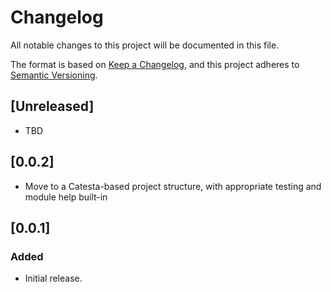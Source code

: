 # Changelog

All notable changes to this project will be documented in this file.

The format is based on [Keep a Changelog](https://keepachangelog.com/en/1.0.0/),
and this project adheres to [Semantic Versioning](https://semver.org/spec/v2.0.0.html).

## [Unreleased]

- TBD

## [0.0.2]

- Move to a Catesta-based project structure, with appropriate testing and module help built-in

## [0.0.1]

### Added

- Initial release.

